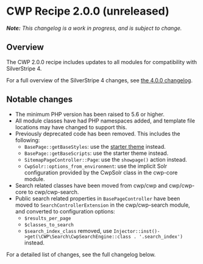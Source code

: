 # CWP Recipe 2.0.0 (unreleased)

_**Note:** This changelog is a work in progress, and is subject to change._

## Overview

The CWP 2.0.0 recipe includes updates to all modules for compatibility with SilverStripe 4.

For a full overview of the SilverStripe 4 changes, see [the 4.0.0 changelog](https://docs.silverstripe.org/en/4/changelogs/4.0.0).

## Notable changes

* The minimum PHP version has been raised to 5.6 or higher.
* All module classes have had PHP namespaces added, and template file locations may have changed to support this.
* Previously deprecated code has been removed. This includes the following:
  * `BasePage::getBaseStyles`: use the [starter theme](https://github.com/silverstripe/cwp-starter-theme) instead.
  * `BasePage::getBaseScripts`: use the starter theme instead.
  * `SitemapPageController::Page`: use the `showpage()` action instead.
  * `CwpSolr::options_from_environment`: use the implicit Solr configuration provided by the CwpSolr class in the cwp-core module.
* Search related classes have been moved from cwp/cwp and cwp/cwp-core to cwp/cwp-search.
* Public search related properties in `BasePageController` have been moved to `SearchControllerExtension` in the cwp/cwp-search module, and converted to configuration options:
  * `$results_per_page`
  * `$classes_to_search`
  * `$search_index_class` removed, use `Injector::inst()->get(\CWP\Search\CwpSearchEngine::class . '.search_index')` instead.

For a detailed list of changes, see the full changelog below.

<!--- Changes below this line will be automatically regenerated -->

